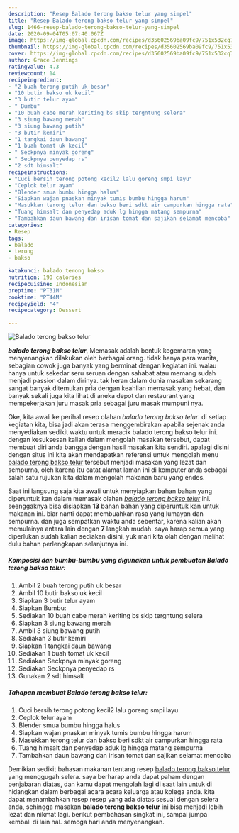 ```yaml
---
description: "Resep Balado terong bakso telur yang simpel"
title: "Resep Balado terong bakso telur yang simpel"
slug: 1466-resep-balado-terong-bakso-telur-yang-simpel
date: 2020-09-04T05:07:40.067Z
image: https://img-global.cpcdn.com/recipes/d35602569ba09fc9/751x532cq70/balado-terong-bakso-telur-foto-resep-utama.jpg
thumbnail: https://img-global.cpcdn.com/recipes/d35602569ba09fc9/751x532cq70/balado-terong-bakso-telur-foto-resep-utama.jpg
cover: https://img-global.cpcdn.com/recipes/d35602569ba09fc9/751x532cq70/balado-terong-bakso-telur-foto-resep-utama.jpg
author: Grace Jennings
ratingvalue: 4.3
reviewcount: 14
recipeingredient:
- "2 buah terong putih uk besar"
- "10 butir bakso uk kecil"
- "3 butir telur ayam"
- " Bumbu"
- "10 buah cabe merah keriting bs skip tergntung selera"
- "3 siung bawang merah"
- "3 siung bawang putih"
- "3 butir kemiri"
- "1 tangkai daun bawang"
- "1 buah tomat uk kecil"
- " Seckpnya minyak goreng"
- " Seckpnya penyedap rs"
- "2 sdt himsalt"
recipeinstructions:
- "Cuci bersih terong potong kecil2 lalu goreng smpi layu"
- "Ceplok telur ayam"
- "Blender smua bumbu hingga halus"
- "Siapkan wajan pnaskan minyak tumis bumbu hingga harum"
- "Masukkan terong telur dan bakso beri sdkt air campurkan hingga rata"
- "Tuang himsalt dan penyedap aduk lg hingga matang sempurna"
- "Tambahkan daun bawang dan irisan tomat dan sajikan selamat mencoba"
categories:
- Resep
tags:
- balado
- terong
- bakso

katakunci: balado terong bakso 
nutrition: 190 calories
recipecuisine: Indonesian
preptime: "PT31M"
cooktime: "PT44M"
recipeyield: "4"
recipecategory: Dessert

---
```



![Balado terong bakso telur](https://img-global.cpcdn.com/recipes/d35602569ba09fc9/751x532cq70/balado-terong-bakso-telur-foto-resep-utama.jpg)

<b><i>balado terong bakso telur</i></b>, Memasak adalah bentuk kegemaran yang menyenangkan dilakukan oleh berbagai orang. tidak hanya para wanita, sebagian cowok juga banyak yang berminat dengan kegiatan ini. walau hanya untuk sekedar seru seruan dengan sahabat atau memang sudah menjadi passion dalam dirinya. tak heran dalam dunia masakan sekarang sangat banyak ditemukan pria dengan keahlian memasak yang hebat, dan banyak sekali juga kita lihat di aneka depot dan restaurant yang mempekerjakan juru masak pria sebagai juru masak mumpuni nya.

Oke, kita awali ke perihal resep olahan <i>balado terong bakso telur</i>. di setiap kegiatan kita, bisa jadi akan terasa menggembirakan apabila sejenak anda menyediakan sedikit waktu untuk meracik balado terong bakso telur ini. dengan kesuksesan kalian dalam mengolah masakan tersebut, dapat membuat diri anda bangga dengan hasil masakan kita sendiri. apalagi disini dengan situs ini kita akan mendapatkan referensi untuk mengolah menu <u>balado terong bakso telur</u> tersebut menjadi masakan yang lezat dan sempurna, oleh karena itu catat alamat laman ini di komputer anda sebagai salah satu rujukan kita dalam mengolah makanan baru yang endes.




Saat ini langsung saja kita awali untuk menyiapkan bahan bahan yang diperuntuk kan dalam memasak olahan <u><i>balado terong bakso telur</i></u> ini. seenggaknya bisa disiapkan <b>13</b> bahan bahan yang diperuntuk kan untuk makanan ini. biar nanti dapat membuahkan rasa yang lumayan dan sempurna. dan juga sempatkan waktu anda sebentar, karena kalian akan memulainya antara lain dengan <b>7</b> langkah mudah. saya harap semua yang diperlukan sudah kalian sediakan disini, yuk mari kita olah dengan melihat dulu bahan perlengkapan selanjutnya ini.

<!--inarticleads1-->

##### Komposisi dan bumbu-bumbu yang digunakan untuk pembuatan Balado terong bakso telur:

1. Ambil 2 buah terong putih uk besar
1. Ambil 10 butir bakso uk kecil
1. Siapkan 3 butir telur ayam
1. Siapkan  Bumbu:
1. Sediakan 10 buah cabe merah keriting bs skip tergntung selera
1. Siapkan 3 siung bawang merah
1. Ambil 3 siung bawang putih
1. Sediakan 3 butir kemiri
1. Siapkan 1 tangkai daun bawang
1. Sediakan 1 buah tomat uk kecil
1. Sediakan  Seckpnya minyak goreng
1. Sediakan  Seckpnya penyedap rs
1. Gunakan 2 sdt himsalt




<!--inarticleads2-->

##### Tahapan membuat Balado terong bakso telur:

1. Cuci bersih terong potong kecil2 lalu goreng smpi layu
1. Ceplok telur ayam
1. Blender smua bumbu hingga halus
1. Siapkan wajan pnaskan minyak tumis bumbu hingga harum
1. Masukkan terong telur dan bakso beri sdkt air campurkan hingga rata
1. Tuang himsalt dan penyedap aduk lg hingga matang sempurna
1. Tambahkan daun bawang dan irisan tomat dan sajikan selamat mencoba




Demikian sedikit bahasan makanan tentang resep <u>balado terong bakso telur</u> yang menggugah selera. saya berharap anda dapat paham dengan penjabaran diatas, dan kamu dapat mengolah lagi di saat lain untuk di hidangkan dalam berbagai acara acara keluarga atau kolega anda. kita dapat menambahkan resep resep yang ada diatas sesuai dengan selera anda, sehingga masakan <b>balado terong bakso telur</b> ini bisa menjadi lebih lezat dan nikmat lagi. berikut pembahasan singkat ini, sampai jumpa kembali di lain hal. semoga hari anda menyenangkan.
